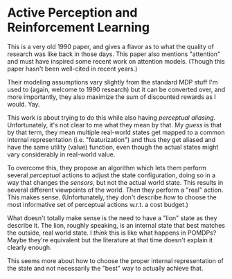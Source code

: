 # Active Perception and Reinforcement Learning

This is a very old 1990 paper, and gives a flavor as to what the quality of
research was like back in those days. This paper also mentions "attention" and
must have inspired some recent work on attention models. (Though this paper
hasn't been well-cited in recent years.)

Their modeling assumptions vary slightly from the standard MDP stuff I'm used
to (again, welcome to 1990 research) but it can be converted over, and more
importantly, they also maximize the sum of discounted rewards as I would. Yay. 

This work is about trying to do this while also having *perceptual aliasing*.
Unfortunately, it's not clear to me what they mean by that. My *guess* is that
by that term, they mean multiple real-world states get mapped to a common
internal representation (i.e. "featurization") and thus they get aliased and
have the same utility (value) function, even though the actual states might vary
considerably in real-world value.

To overcome this, they propose an algorithm which lets them perform several
*perceptual* actions to adjust the state configuration, doing so in a way that
changes the *sensors*, but not the actual world state. This results in several
different viewpoints of the world. *Then* they perform a "real" action. This
makes sense. (Unfortunately, they don't describe *how* to choose the most
informative set of perceptual actions w.r.t. a cost budget.)

What doesn't totally make sense is the need to have a "lion" state as they
describe it. The lion, roughly speaking, is an internal state that best matches
the outside, real world state. I *think* this is like what happens in POMDPs?
Maybe they're equivalent but the literature at that time doesn't explain it
clearly enough.

This seems more about how to choose the proper internal representation of the
state and not necessarily the "best" way to actually achieve that.
